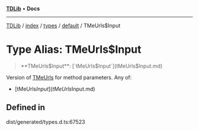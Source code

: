 [**TDLib**](../../../../../../README.md) • **Docs**

***

[TDLib](../../../../../../modules.md) / [index](../../../../../README.md) / [types](../../../README.md) / [default](../README.md) / TMeUrls$Input

# Type Alias: TMeUrls$Input

> **TMeUrls$Input**: [`tMeUrls$Input`](tMeUrls$Input.md)

Version of [TMeUrls](TMeUrls-1.md) for method parameters.
Any of:
- [tMeUrls$Input](tMeUrls$Input.md)

## Defined in

dist/generated/types.d.ts:67523
